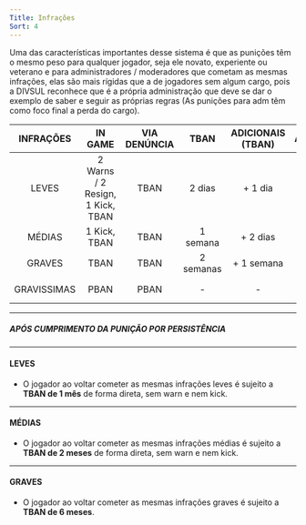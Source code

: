 ```yaml
---
Title: Infrações
Sort: 4
---
```


Uma das características importantes desse sistema é que as punições têm o mesmo peso para qualquer jogador, seja ele novato, experiente ou veterano e para administradores / moderadores que cometam as mesmas infrações, elas são mais rígidas que a de jogadores sem algum cargo, pois a  DIVSUL reconhece que é a própria administração que deve se dar o exemplo de saber e seguir as próprias regras (As punições para adm têm como foco final a perda do cargo).


| INFRAÇÕES 	| IN GAME 	| VIA DENÚNCIA 	| TBAN 	| ADICIONAIS (TBAN) 	| AGRAVAMENTO 	| BAN APPEAL 	| PERSISTÊNCIA 	|
|:---:	|:---:	|:---:	|:---:	|:---:	|:---:	|:---:	|:---:	|
| LEVES 	| 2 Warns / 2 Resign, 1 Kick, TBAN 	| TBAN 	| 2 dias 	|  + 1 dia 	|  + 1 semana (irreduzivel) 	| - 1 dia 	| 1 mês 	|
| MÉDIAS 	| 1 Kick, TBAN 	| TBAN 	| 1 semana 	|  + 2 dias 	|  + 1 semana (irreduzivel) 	| - 4 dias 	| 2 meses 	|
| GRAVES 	| TBAN 	| TBAN 	| 2 semanas 	|  + 1 semana 	|  + 1 semana (irreduzivel) 	| - 1 semana 	| 3 meses 	|
| GRAVISSIMAS 	| PBAN 	| PBAN 	| - 	| - 	| - 	| Acusação Retirada 	| - 	|

---

##### APÓS CUMPRIMENTO DA PUNIÇÃO POR PERSISTÊNCIA
---

#### LEVES
- O jogador ao voltar cometer as mesmas infrações leves é sujeito a **TBAN de 1 mês** de forma direta, sem warn e nem kick.

---

#### MÉDIAS
- O jogador ao voltar cometer as mesmas infrações médias é sujeito a **TBAN de 2 meses** de forma direta, sem warn e nem kick.

---

#### GRAVES
- O  jogador ao voltar cometer as mesmas infrações graves é sujeito a **TBAN de 6 meses**.
